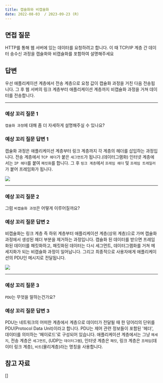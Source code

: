 ```yaml
---
title: 캡슐화와 비캡슐화
date: 2022-08-03  / 2023-09-23 (R)
---
```


## 면접 질문

HTTP를 통해 웹 서버에 있는 데이터를 요청하려고 합니다. 이 때 TCP/IP 계층 간 데이터 송수신 과정을 캡슐화와 비캡슐화를 포함하여 설명해주세요

## 답변

우선 애플리케이션 계층에서 전송 계층으로 요청 값이 캡슐화 과정을 거친 다음 전송됩니다. 그 후 웹 서버의 링크 계층부터 애플리케이션 계층까지 비캡슐화 과정을 거쳐 데이터를 전송합니다.

---

### 예상 꼬리 질문 1

`캡슐화 과정`에 대해 좀 더 자세하게 설명해주실 수 있나요?

### 예상 꼬리 질문 답변 1

캡슐화 과정은 애플리케이션 계층부터 링크 계층까지 각 계층의 헤더를 삽입하는 과정입니다. 전송 계층에서 `TCP 헤더`가 붙은 `세그먼트`가 됩니다.(데이터그램화) 인터넷 계층에서는 `IP 헤더`를 붙여 `패킷화`를 합니다. 그 후 `링크 계층`에서 `프레임 헤더` 및 `프레임 트레일러`가 붙어 프레임화가 됩니다.

<img src = https://user-images.githubusercontent.com/57704568/270094561-989d6499-4e71-4435-afdb-cc33094a362c.png >

---

### 예상 꼬리 질문 2

그럼 `비캡슐화 과정`은 어떻게 이루어질까요?

### 예상 꼬리 질문 답변 2

비캡슐화는 링크 계층 즉 하위 계층부터 애플리케이션 계층(상위 계층)으로 가며 캡슐화 과정에서 생성된 헤더 부분을 제거하는 과정입니다.
캡슐화 된 데이터를 받으면 프레임화된 데이터를 패킷화하고, 패킷화된 데이터는 다시 세그먼트, 데이터그램화를 거쳐 메세지화가 되는 비캡슐화 과정이 일어납니다. 그리고 최종적으로 사용자에게 애플리케이션의 PDU인 메시지로 전달됩니다.

<img src = https://user-images.githubusercontent.com/57704568/270094563-bcb911d5-5a95-4127-b0fa-b0a76e0bad4f.png >

---

### 예상 꼬리 질문 3

`PDU`는 무엇을 말하는건가요?

### 예상 꼬리 질문 답변 3

PDU는 네트워크의 어떠한 계층에서 계층으로 데이터가 전달될 때 한 덩어리의 단위를 PDU(Protocol Data Unit)이라고 합니다.
PDU는 제어 관련 정보들이 포함된 '헤더', 데이터를 의미하는 '페이로드'로 구성되어 있습니다. 애플리케이션 계층에서는 그냥 `메세지`, 전송 계층은 `세그먼트`, (UDP는 `데이터그램`), 인터넷 계층은 `패킷`, 링크 계층은 `프레임`(데이터 링크 계층), `비트`(물리계층)라는 명칭을 사용합니다.


## 참고 자료

[]